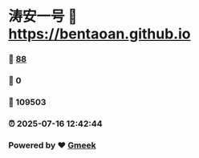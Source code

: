 # 涛安一号 :link: https://bentaoan.github.io 
### :page_facing_up: [88](https://bentaoan.github.io/tag.html) 
### :speech_balloon: 0 
### :hibiscus: 109503 
### :alarm_clock: 2025-07-16 12:42:44 
### Powered by :heart: [Gmeek](https://github.com/Meekdai/Gmeek)
